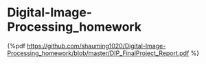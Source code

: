 # Digital-Image-Processing_homework


{%pdf https://github.com/shauming1020/Digital-Image-Processing_homework/blob/master/DIP_FinalProject_Report.pdf %}
